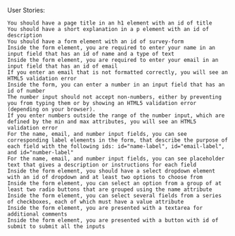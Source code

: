 User Stories:

    You should have a page title in an h1 element with an id of title
    You should have a short explanation in a p element with an id of description
    You should have a form element with an id of survey-form
    Inside the form element, you are required to enter your name in an input field that has an id of name and a type of text
    Inside the form element, you are required to enter your email in an input field that has an id of email
    If you enter an email that is not formatted correctly, you will see an HTML5 validation error
    Inside the form, you can enter a number in an input field that has an id of number
    The number input should not accept non-numbers, either by preventing you from typing them or by showing an HTML5 validation error (depending on your browser).
    If you enter numbers outside the range of the number input, which are defined by the min and max attributes, you will see an HTML5 validation error
    For the name, email, and number input fields, you can see corresponding label elements in the form, that describe the purpose of each field with the following ids: id="name-label", id="email-label", and id="number-label"
    For the name, email, and number input fields, you can see placeholder text that gives a description or instructions for each field
    Inside the form element, you should have a select dropdown element with an id of dropdown and at least two options to choose from
    Inside the form element, you can select an option from a group of at least two radio buttons that are grouped using the name attribute
    Inside the form element, you can select several fields from a series of checkboxes, each of which must have a value attribute
    Inside the form element, you are presented with a textarea for additional comments
    Inside the form element, you are presented with a button with id of submit to submit all the inputs
